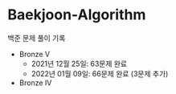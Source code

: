 # Baekjoon-Algorithm
백준 문제 풀이 기록
* Bronze V
  * 2021년 12월 25일: 63문제 완료
  * 2022년 01월 09일: 66문제 완료 (3문제 추가)
* Bronze IV

